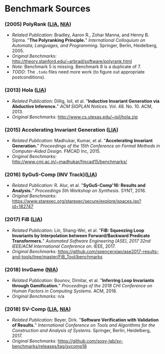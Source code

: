 # Benchmark Sources

### (2005) PolyRank ([LIA](LIA/2005.ICALP_PolyRank), [NIA](NIA/2005.ICALP_PolyRank))

 - _Related Publication:_ Bradley, Aaron R., Zohar Manna, and Henny B. Sipma. "**The Polyranking Principle.**" _International Colloquium on Automata, Languages, and Programming_. Springer, Berlin, Heidelberg, 2005.
 - _Original Benchmarks:_ <http://theory.stanford.edu/~arbrad/software/polyrank.html>
 - _Note:_ Benchmark 5 is missing. Benchmark 8 is a duplicate of 7.
 - _TODO_: The `.todo` files need more work (to figure out appropriate postconditions).

### (2013) Hola ([LIA](LIA/2013.OOPSLA_Hola))

- _Related Publication:_ Dillig, Isil, et al. "**Inductive Invariant Generation via Abductive Inference.**" _ACM SIGPLAN Notices._ Vol. 48. No. 10. ACM, 2013.
- _Original Benchmarks:_ <http://www.cs.utexas.edu/~isil/hola.zip>

### (2015) Accelerating Invariant Generation ([LIA](LIA/2015.FMCAD_Acceleration))

- _Related Publication:_ Madhukar, Kumar, et al. "**Accelerating Invariant Generation.**" _Proceedings of the 15th Conference on Formal Methods in Computer-Aided Design._ FMCAD Inc, 2015.
- _Original Benchmarks:_ <http://www.cmi.ac.in/~madhukar/fmcad15/benchmarks/>

### (2016) SyGuS-Comp (INV Track)([LIA](LIA/2016.SyGuS-Comp))

- _Related Publication:_ R. Alur, et al. "**SyGuS-Comp'16: Results and Analysis.**" _Proceedings 5th Workshop on Synthesis._ SYNT, 2016.
- _Original Benchmarks:_ <https://www.starexec.org/starexec/secure/explore/spaces.jsp?id=182747>

### (2017) FiB ([LIA](LIA/2017.ASE_FiB))

- _Related Publication:_ Lin, Shang-Wei, et al. "**FiB: Squeezing Loop Invariants by Interpolation between Forward/Backward Predicate Transformers.**" _Automated Software Engineering (ASE), 2017 32nd IEEE/ACM International Conference on_. IEEE, 2017.
- _Original Benchmarks:_ <https://github.com/spencerxiao/ase2017-results-and-tools/tree/master/FiB_Tool/benchmarks>

### (2018) InvGame ([NIA](NIA/2018.InvGame))

- _Related Publication:_ Bounov, Dimitar, et al. "**Inferring Loop Invariants through Gamification.**" _Proceedings of the 2018 CHI Conference on Human Factors in Computing Systems_. ACM, 2018.
- _Original Benchmarks:_ n/a

### (2018) SV-Comp ([LIA](LIA/2018.SV-Comp), [NIA](NIA/2018.SV-Comp))

- _Related Publication:_ Beyer, Dirk. "**Software Verification with Validation of Results.**" _International Conference on Tools and Algorithms for the Construction and Analysis of Systems_. Springer, Berlin, Heidelberg, 2017.
- _Original Benchmarks:_ <https://github.com/sosy-lab/sv-benchmarks/releases/tag/svcomp18>
